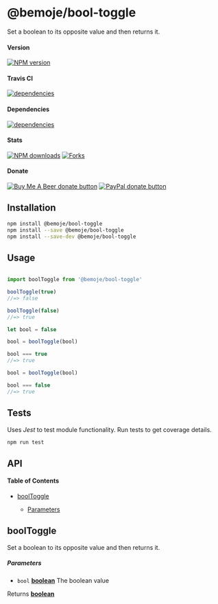 # @bemoje/bool-toggle

Set a boolean to its opposite value and then returns it.

#### Version

<span><a href="https://npmjs.org/@bemoje/bool-toggle" title="View this project on NPM"><img src="https://img.shields.io/npm/v/@bemoje/bool-toggle" alt="NPM version" /></a></span>

#### Travis CI

<span><a href="https://npmjs.org/@bemoje/bool-toggle" title="View this project on NPM"><img src="https://travis-ci.org/bemoje/bemoje-bool-toggle.svg?branch=master" alt="dependencies" /></a></span>

#### Dependencies

<span><a href="https://npmjs.org/@bemoje/bool-toggle" title="View this project on NPM"><img src="https://david-dm.org/bemoje/bemoje-bool-toggle.svg" alt="dependencies" /></a></span>

#### Stats

<span><a href="https://npmjs.org/@bemoje/bool-toggle" title="View this project on NPM"><img src="https://img.shields.io/npm/dt/@bemoje/bool-toggle" alt="NPM downloads" /></a></span>
<span><a href="https://github.com/bemoje/bemoje-bool-toggle/fork" title="Fork this project"><img src="https://img.shields.io/github/forks/bemoje/bemoje-bool-toggle" alt="Forks" /></a></span>

#### Donate

<span><a href="https://www.buymeacoffee.com/bemoje" title="Donate to this project using Buy Me A Beer"><img src="https://img.shields.io/badge/buy%20me%20a%20coffee-donate-yellow.svg?label=Buy me a beer!" alt="Buy Me A Beer donate button" /></a></span>
<span><a href="https://paypal.me/forstaaloen" title="Donate to this project using Paypal"><img src="https://img.shields.io/badge/paypal-donate-yellow.svg?label=PayPal" alt="PayPal donate button" /></a></span>

## Installation

```sh
npm install @bemoje/bool-toggle
npm install --save @bemoje/bool-toggle
npm install --save-dev @bemoje/bool-toggle
```

## Usage

```javascript

import boolToggle from '@bemoje/bool-toggle'

boolToggle(true)
//=> false

boolToggle(false)
//=> true

let bool = false

bool = boolToggle(bool)

bool === true
//=> true

bool = boolToggle(bool)

bool === false
//=> true

```


## Tests
Uses *Jest* to test module functionality. Run tests to get coverage details.

```bash
npm run test
```

## API
<!-- Generated by documentation.js. Update this documentation by updating the source code. -->

#### Table of Contents

-   [boolToggle][1]

    -   [Parameters][2]

## boolToggle

Set a boolean to its opposite value and then returns it.

##### Parameters

-   `bool` **[boolean][3]** The boolean value

Returns **[boolean][3]** 

[1]: #booltoggle

[2]: #parameters

[3]: https://developer.mozilla.org/docs/Web/JavaScript/Reference/Global_Objects/Boolean